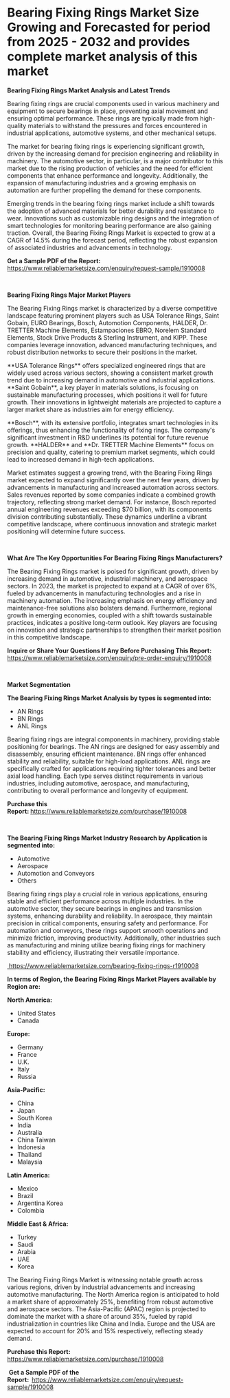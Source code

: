 <p><h1>Bearing Fixing Rings Market Size Growing and Forecasted for period from 2025 - 2032 and provides complete market analysis of this market</h1></p><p><strong>Bearing Fixing Rings Market Analysis and Latest Trends</strong></p>
<p><p>Bearing fixing rings are crucial components used in various machinery and equipment to secure bearings in place, preventing axial movement and ensuring optimal performance. These rings are typically made from high-quality materials to withstand the pressures and forces encountered in industrial applications, automotive systems, and other mechanical setups.</p><p>The market for bearing fixing rings is experiencing significant growth, driven by the increasing demand for precision engineering and reliability in machinery. The automotive sector, in particular, is a major contributor to this market due to the rising production of vehicles and the need for efficient components that enhance performance and longevity. Additionally, the expansion of manufacturing industries and a growing emphasis on automation are further propelling the demand for these components.</p><p>Emerging trends in the bearing fixing rings market include a shift towards the adoption of advanced materials for better durability and resistance to wear. Innovations such as customizable ring designs and the integration of smart technologies for monitoring bearing performance are also gaining traction. Overall, the Bearing Fixing Rings Market is expected to grow at a CAGR of 14.5% during the forecast period, reflecting the robust expansion of associated industries and advancements in technology.</p></p>
<p><strong>Get a Sample PDF of the Report:&nbsp;</strong> <a href="https://www.reliablemarketsize.com/enquiry/request-sample/1910008?utm_campaign=3165&utm_medium=2&utm_source=Github&utm_content=ia&utm_term=12042025&utm_id=bearing-fixing-rings">https://www.reliablemarketsize.com/enquiry/request-sample/1910008</a></p>
<p>&nbsp;</p>
<p><strong>Bearing Fixing Rings Major Market Players</strong></p>
<p><p>The Bearing Fixing Rings market is characterized by a diverse competitive landscape featuring prominent players such as USA Tolerance Rings, Saint Gobain, EURO Bearings, Bosch, Automotion Components, HALDER, Dr. TRETTER Machine Elements, Estampaciones EBRO, Norelem Standard Elements, Stock Drive Products & Sterling Instrument, and KIPP. These companies leverage innovation, advanced manufacturing techniques, and robust distribution networks to secure their positions in the market.</p><p>**USA Tolerance Rings** offers specialized engineered rings that are widely used across various sectors, showing a consistent market growth trend due to increasing demand in automotive and industrial applications. **Saint Gobain**, a key player in materials solutions, is focusing on sustainable manufacturing processes, which positions it well for future growth. Their innovations in lightweight materials are projected to capture a larger market share as industries aim for energy efficiency.</p><p>**Bosch**, with its extensive portfolio, integrates smart technologies in its offerings, thus enhancing the functionality of fixing rings. The company's significant investment in R&D underlines its potential for future revenue growth. **HALDER** and **Dr. TRETTER Machine Elements** focus on precision and quality, catering to premium market segments, which could lead to increased demand in high-tech applications.</p><p>Market estimates suggest a growing trend, with the Bearing Fixing Rings market expected to expand significantly over the next few years, driven by advancements in manufacturing and increased automation across sectors. Sales revenues reported by some companies indicate a combined growth trajectory, reflecting strong market demand. For instance, Bosch reported annual engineering revenues exceeding $70 billion, with its components division contributing substantially. These dynamics underline a vibrant competitive landscape, where continuous innovation and strategic market positioning will determine future success.</p></p>
<p>&nbsp;</p>
<p><strong>What Are The Key Opportunities For Bearing Fixing Rings Manufacturers?</strong></p>
<p><p>The Bearing Fixing Rings market is poised for significant growth, driven by increasing demand in automotive, industrial machinery, and aerospace sectors. In 2023, the market is projected to expand at a CAGR of over 6%, fueled by advancements in manufacturing technologies and a rise in machinery automation. The increasing emphasis on energy efficiency and maintenance-free solutions also bolsters demand. Furthermore, regional growth in emerging economies, coupled with a shift towards sustainable practices, indicates a positive long-term outlook. Key players are focusing on innovation and strategic partnerships to strengthen their market position in this competitive landscape.</p></p>
<p><strong>Inquire or Share Your Questions If Any Before Purchasing This Report:</strong> <a href="https://www.reliablemarketsize.com/enquiry/pre-order-enquiry/1910008?utm_campaign=3165&utm_medium=2&utm_source=Github&utm_content=ia&utm_term=12042025&utm_id=bearing-fixing-rings">https://www.reliablemarketsize.com/enquiry/pre-order-enquiry/1910008</a></p>
<p>&nbsp;</p>
<p><strong>Market Segmentation</strong></p>
<p><strong>The Bearing Fixing Rings Market Analysis by types is segmented into:</strong></p>
<p><ul><li>AN Rings</li><li>BN Rings</li><li>ANL Rings</li></ul></p>
<p><p>Bearing fixing rings are integral components in machinery, providing stable positioning for bearings. The AN rings are designed for easy assembly and disassembly, ensuring efficient maintenance. BN rings offer enhanced stability and reliability, suitable for high-load applications. ANL rings are specifically crafted for applications requiring tighter tolerances and better axial load handling. Each type serves distinct requirements in various industries, including automotive, aerospace, and manufacturing, contributing to overall performance and longevity of equipment.</p></p>
<p><strong>Purchase this Report:&nbsp;</strong><a href="https://www.reliablemarketsize.com/purchase/1910008?utm_campaign=3165&utm_medium=2&utm_source=Github&utm_content=ia&utm_term=12042025&utm_id=bearing-fixing-rings">https://www.reliablemarketsize.com/purchase/1910008</a></p>
<p>&nbsp;</p>
<p><strong>The Bearing Fixing Rings Market Industry Research by Application is segmented into:</strong></p>
<p><ul><li>Automotive</li><li>Aerospace</li><li>Automotion and Conveyors</li><li>Others</li></ul></p>
<p><p>Bearing fixing rings play a crucial role in various applications, ensuring stable and efficient performance across multiple industries. In the automotive sector, they secure bearings in engines and transmission systems, enhancing durability and reliability. In aerospace, they maintain precision in critical components, ensuring safety and performance. For automation and conveyors, these rings support smooth operations and minimize friction, improving productivity. Additionally, other industries such as manufacturing and mining utilize bearing fixing rings for machinery stability and efficiency, illustrating their versatile importance.</p></p>
<p><a href="https://www.reliablemarketsize.com/bearing-fixing-rings-r1910008?utm_campaign=3165&utm_medium=2&utm_source=Github&utm_content=ia&utm_term=12042025&utm_id=bearing-fixing-rings">&nbsp;https://www.reliablemarketsize.com/bearing-fixing-rings-r1910008</a></p>
<p><strong>In terms of Region, the Bearing Fixing Rings Market Players available by Region are:</strong></p>
<p>
    <p> <strong> North America: </strong>
        <ul>
            <li>United States</li>
            <li>Canada</li>
        </ul>
        </p> 
    <p> <strong> Europe: </strong>
        <ul>
            <li>Germany</li>
            <li>France</li>
            <li>U.K.</li>
            <li>Italy</li>
            <li>Russia</li>
        </ul>
        </p> 
    <p> <strong> Asia-Pacific: </strong>
        <ul>
            <li>China</li>
            <li>Japan</li>
            <li>South Korea</li>
            <li>India</li>
            <li>Australia</li>
            <li>China Taiwan</li>
            <li>Indonesia</li>
            <li>Thailand</li>
            <li>Malaysia</li>
        </ul>
        </p> 
    <p> <strong> Latin America: </strong>
        <ul>
            <li>Mexico</li>
            <li>Brazil</li>
            <li>Argentina Korea</li>
            <li>Colombia</li>
        </ul>
        </p> 
    <p> <strong> Middle East & Africa: </strong>
        <ul>
            <li>Turkey</li>
            <li>Saudi</li>
            <li>Arabia</li>
            <li>UAE</li>
            <li>Korea</li>
        </ul>
    </p>
    </p>
<p><p>The Bearing Fixing Rings Market is witnessing notable growth across various regions, driven by industrial advancements and increasing automotive manufacturing. The North America region is anticipated to hold a market share of approximately 25%, benefiting from robust automotive and aerospace sectors. The Asia-Pacific (APAC) region is projected to dominate the market with a share of around 35%, fueled by rapid industrialization in countries like China and India. Europe and the USA are expected to account for 20% and 15% respectively, reflecting steady demand.</p></p>
<p><strong>Purchase this Report: </strong><a href="https://www.reliablemarketsize.com/purchase/1910008?utm_campaign=3165&utm_medium=2&utm_source=Github&utm_content=ia&utm_term=12042025&utm_id=bearing-fixing-rings">https://www.reliablemarketsize.com/purchase/1910008</a></p>
<p>&nbsp;<strong>Get a Sample PDF of the Report:&nbsp;&nbsp;</strong><a href="https://www.reliablemarketsize.com/enquiry/request-sample/1910008?utm_campaign=3165&utm_medium=2&utm_source=Github&utm_content=ia&utm_term=12042025&utm_id=bearing-fixing-rings">https://www.reliablemarketsize.com/enquiry/request-sample/1910008</a></p>
<p><strong></strong></p>
<p><p></p><p></p><p></p></p>